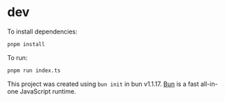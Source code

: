 # dev

To install dependencies:

```bash
pnpm install
```

To run:

```bash
pnpm run index.ts
```

This project was created using `bun init` in bun v1.1.17. [Bun](https://bun.sh) is a fast all-in-one JavaScript runtime.
